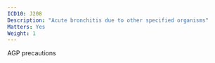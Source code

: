 ```yaml
---
ICD10: J208
Description: "Acute bronchitis due to other specified organisms"
Matters: Yes
Weight: 1
---
```

AGP precautions
